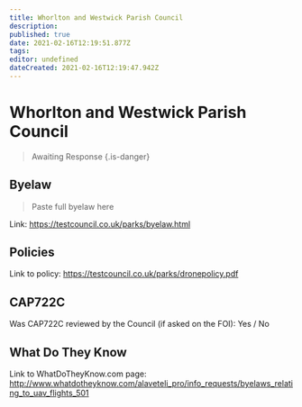 ```yaml
---
title: Whorlton and Westwick Parish Council
description: 
published: true
date: 2021-02-16T12:19:51.877Z
tags: 
editor: undefined
dateCreated: 2021-02-16T12:19:47.942Z
---
```


# Whorlton and Westwick Parish Council
>  Awaiting Response
> {.is-danger}

## Byelaw
> Paste full byelaw here

Link:
https://testcouncil.co.uk/parks/byelaw.html

## Policies
Link to policy:
https://testcouncil.co.uk/parks/dronepolicy.pdf

## CAP722C

Was CAP722C reviewed by the Council (if asked on the FOI): Yes / No

## What Do They Know

Link to WhatDoTheyKnow.com page:
http://www.whatdotheyknow.com/alaveteli_pro/info_requests/byelaws_relating_to_uav_flights_501

